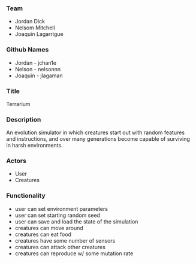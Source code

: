 ### Team
* Jordan Dick
* Nelsom Mitchell
* Joaquin Lagarrigue

### Github Names
* Jordan - jchan1e
* Nelson - nelsonnn
* Joaquin - jlagaman

### Title
Terrarium

### Description
An evolution simulator in which creatures start out with random features and instructions, and over many generations become capable of surviving in harsh environments.

### Actors
* User
* Creatures

### Functionality
* user can set environment parameters
* user can set starting random seed
* user can save and load the state of the simulation
* creatures can move around
* creatures can eat food
* creatures have some number of sensors
* creatures can attack other creatures
* creatures can reproduce w/ some mutation rate

